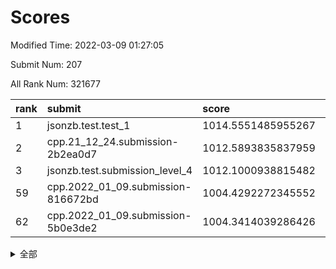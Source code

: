 # Scores

Modified Time: 2022-03-09 01:27:05

Submit Num: 207

All Rank Num: 321677

| rank |               submit               |       score        |       sigma        | pk_num |
| :--- | :--------------------------------- | :----------------- | :----------------- | :----- |
| 1    | jsonzb.test.test_1                 | 1014.5551485955267 | 0.8027888112550398 | 6218   |
| 2    | cpp.21_12_24.submission-2b2ea0d7   | 1012.5893835837959 | 0.7946803582098588 | 6215   |
| 3    | jsonzb.test.submission_level_4     | 1012.1000938815482 | 0.8121648547164634 | 6220   |
| 59   | cpp.2022_01_09.submission-816672bd | 1004.4292272345552 | 0.7213585070640598 | 6218   |
| 62   | cpp.2022_01_09.submission-5b0e3de2 | 1004.3414039286426 | 0.721073136624308  | 6217   |


<details>
<summary>全部</summary>

| rank |                 submit                 |       score        |       sigma        | pk_num |
| :--- | :------------------------------------- | :----------------- | :----------------- | :----- |
| 1    | jsonzb.test.test_1                     | 1014.5551485955267 | 0.8027888112550398 | 6218   |
| 2    | cpp.21_12_24.submission-2b2ea0d7       | 1012.5893835837959 | 0.7946803582098588 | 6215   |
| 3    | jsonzb.test.submission_level_4         | 1012.1000938815482 | 0.8121648547164634 | 6220   |
| 4    | gobigger.level_3.submission_level_3_17 | 1011.6360547567706 | 0.7680161589735764 | 6216   |
| 5    | gobigger.level_3.submission_level_3_18 | 1011.5298208968702 | 0.7742130682110885 | 6218   |
| 6    | gobigger.level_3.submission_level_3_45 | 1011.366576319083  | 0.7797058093081358 | 6214   |
| 7    | gobigger.level_3.submission_level_3_5  | 1011.2946020697983 | 0.7825702533002085 | 6217   |
| 8    | gobigger.level_3.submission_level_3_10 | 1010.7887954566916 | 0.7640334666810359 | 6218   |
| 9    | gobigger.level_3.submission_level_3_1  | 1010.742666679981  | 0.7635686133259534 | 6216   |
| 10   | gobigger.level_3.submission_level_3_4  | 1010.6231616782244 | 0.7681393448066802 | 6217   |
| 11   | gobigger.level_3.submission_level_3_33 | 1010.5629402076091 | 0.7462193796810593 | 6214   |
| 12   | gobigger.level_3.submission_level_3_26 | 1010.5280416986782 | 0.7790625152863225 | 6222   |
| 13   | gobigger.level_3.submission_level_3_8  | 1010.4189668595693 | 0.7494000996759649 | 6212   |
| 14   | gobigger.level_3.submission_level_3_46 | 1010.3768768821525 | 0.7532618683994009 | 6216   |
| 15   | gobigger.level_3.submission_level_3_30 | 1010.3134301749662 | 0.7628777685065052 | 6217   |
| 16   | gobigger.level_3.submission_level_3_20 | 1010.273767235635  | 0.7858620006315521 | 6214   |
| 17   | gobigger.level_3.submission_level_3_19 | 1010.2343259763433 | 0.7700533220420603 | 6220   |
| 18   | gobigger.level_3.submission_level_3_6  | 1010.2151025327141 | 0.7770249743964727 | 6219   |
| 19   | gobigger.level_3.submission_level_3_39 | 1010.1536755229756 | 0.7614429690845904 | 6213   |
| 20   | gobigger.level_3.submission_level_3_11 | 1010.150944268794  | 0.7547315909182624 | 6216   |
| 21   | gobigger.level_3.submission_level_3_48 | 1010.1060313251618 | 0.7609562684572925 | 6215   |
| 22   | gobigger.level_3.submission_level_3_37 | 1010.0766372702756 | 0.7455341531907321 | 6216   |
| 23   | gobigger.level_3.submission_level_3_21 | 1010.0729614956039 | 0.7546821866949854 | 6216   |
| 24   | gobigger.level_3.submission_level_3_41 | 1010.0486117623213 | 0.766458314826974  | 6219   |
| 25   | gobigger.level_3.submission_level_3_2  | 1010.0381106297926 | 0.75834464504852   | 6217   |
| 26   | gobigger.level_3.submission_level_3_38 | 1009.9093463870249 | 0.7684517021652139 | 6211   |
| 27   | gobigger.level_3.submission_level_3_31 | 1009.8721811218942 | 0.7663589520806782 | 6216   |
| 28   | gobigger.level_3.submission_level_3_43 | 1009.853003012239  | 0.7589050819154347 | 6215   |
| 29   | gobigger.level_3.submission_level_3_23 | 1009.8294811014143 | 0.7499305779216822 | 6212   |
| 30   | gobigger.level_3.submission_level_3_3  | 1009.685665359175  | 0.7714189469054238 | 6221   |
| 31   | gobigger.level_3.submission_level_3_47 | 1009.6813716487477 | 0.7478073695059879 | 6213   |
| 32   | gobigger.level_3.submission_level_3_25 | 1009.6806562028651 | 0.7438458327727692 | 6218   |
| 33   | gobigger.level_3.submission_level_3_44 | 1009.6567687343053 | 0.7444026028848457 | 6214   |
| 34   | gobigger.level_3.submission_level_3_9  | 1009.6487455236314 | 0.7483825148087506 | 6217   |
| 35   | gobigger.level_3.submission_level_3_14 | 1009.6385221222595 | 0.7495952521506413 | 6216   |
| 36   | gobigger.level_3.submission_level_3_22 | 1009.6109905993604 | 0.7608140862709925 | 6209   |
| 37   | gobigger.level_3.submission_level_3_35 | 1009.5694572726485 | 0.7486064487447186 | 6217   |
| 38   | gobigger.level_3.submission_level_3_49 | 1009.4982676557988 | 0.7442442632363814 | 6213   |
| 39   | gobigger.level_3.submission_level_3_34 | 1009.4789525256858 | 0.7526839402918503 | 6212   |
| 40   | gobigger.level_3.submission_level_3_15 | 1009.4136277928321 | 0.7655776836858276 | 6214   |
| 41   | gobigger.level_3.submission_level_3_0  | 1009.3964213101506 | 0.7484093284612237 | 6217   |
| 42   | gobigger.level_3.submission_level_3_40 | 1009.3810520726249 | 0.7545669318628317 | 6213   |
| 43   | gobigger.level_3.submission_level_3_13 | 1009.360734086868  | 0.7592135818513003 | 6219   |
| 44   | gobigger.level_3.submission_level_3_27 | 1009.3221097976125 | 0.7291871660488541 | 6214   |
| 45   | gobigger.level_3.submission_level_3_24 | 1009.3106734028378 | 0.7576980730782842 | 6215   |
| 46   | gobigger.level_3.submission_level_3_28 | 1009.2933494771879 | 0.7756070812837709 | 6219   |
| 47   | gobigger.level_3.submission_level_3_7  | 1009.25951828581   | 0.7464255376777003 | 6211   |
| 48   | gobigger.level_3.submission_level_3_12 | 1009.2130278008627 | 0.7463703071841931 | 6212   |
| 49   | gobigger.level_3.submission_level_3_29 | 1008.6977706307077 | 0.7431404091685576 | 6219   |
| 50   | gobigger.level_3.submission_level_3_32 | 1008.6485997836281 | 0.7565083027862188 | 6210   |
| 51   | gobigger.level_3.submission_level_3_42 | 1008.5495917667846 | 0.774574923448831  | 6218   |
| 52   | gobigger.level_3.submission_level_3_36 | 1008.5228809406323 | 0.75344033305138   | 6211   |
| 53   | gobigger.level_3.submission_level_3_16 | 1008.137886600979  | 0.7357160071753972 | 6213   |
| 54   | gobigger.level_1.submission_level_1_38 | 1004.9818910145898 | 0.7058154492866475 | 6214   |
| 55   | gobigger.level_1.submission_level_1_17 | 1004.7793695640111 | 0.7257491941124895 | 6218   |
| 56   | gobigger.level_1.submission_level_1_46 | 1004.6780087399625 | 0.724100749745226  | 6214   |
| 57   | gobigger.level_1.submission_level_1_29 | 1004.5265300365281 | 0.7218878302735883 | 6218   |
| 58   | gobigger.level_1.submission_level_1_33 | 1004.5221113532214 | 0.7150240877622113 | 6222   |
| 59   | cpp.2022_01_09.submission-816672bd     | 1004.4292272345552 | 0.7213585070640598 | 6218   |
| 60   | gobigger.level_1.submission_level_1_37 | 1004.4215101843749 | 0.7220686930764076 | 6217   |
| 61   | gobigger.level_1.submission_level_1_31 | 1004.4030266896854 | 0.7170291177699891 | 6217   |
| 62   | cpp.2022_01_09.submission-5b0e3de2     | 1004.3414039286426 | 0.721073136624308  | 6217   |
| 63   | gobigger.level_1.submission_level_1_3  | 1004.3252771141086 | 0.7191675835302294 | 6217   |
| 64   | gobigger.level_1.submission_level_1_4  | 1004.3125146315663 | 0.7172052988988886 | 6211   |
| 65   | gobigger.level_1.submission_level_1_24 | 1004.2888966283111 | 0.726405488174712  | 6207   |
| 66   | gobigger.level_1.submission_level_1_5  | 1004.141115304064  | 0.7246919896577942 | 6214   |
| 67   | gobigger.level_1.submission_level_1_18 | 1004.1357748519215 | 0.7124760012498803 | 6217   |
| 68   | gobigger.level_1.submission_level_1_19 | 1003.8943742323709 | 0.7130959495329289 | 6216   |
| 69   | gobigger.level_1.submission_level_1_36 | 1003.8346209086543 | 0.7252041787450597 | 6212   |
| 70   | gobigger.level_1.submission_level_1_14 | 1003.813605752469  | 0.7230549569222109 | 6216   |
| 71   | gobigger.level_1.submission_level_1_11 | 1003.8075853096179 | 0.7265003790955714 | 6217   |
| 72   | gobigger.level_1.submission_level_1_21 | 1003.6779458665375 | 0.7069125042498362 | 6215   |
| 73   | gobigger.level_1.submission_level_1_32 | 1003.6484360581642 | 0.7162067155615194 | 6213   |
| 74   | gobigger.level_1.submission_level_1_49 | 1003.606605952027  | 0.7177844968659852 | 6216   |
| 75   | gobigger.level_1.submission_level_1_47 | 1003.5581204329133 | 0.7192449169064219 | 6215   |
| 76   | gobigger.level_1.submission_level_1_7  | 1003.5465920411351 | 0.728881419008985  | 6221   |
| 77   | gobigger.level_1.submission_level_1_22 | 1003.4875856830546 | 0.7195915233315245 | 6215   |
| 78   | gobigger.level_1.submission_level_1_39 | 1003.464277577268  | 0.7134930303450955 | 6221   |
| 79   | gobigger.level_1.submission_level_1_6  | 1003.444508180618  | 0.7148429332133442 | 6214   |
| 80   | gobigger.level_1.submission_level_1_43 | 1003.2639152261977 | 0.7171679959623611 | 6216   |
| 81   | gobigger.level_1.submission_level_1_13 | 1003.2251001033885 | 0.7208918157789432 | 6213   |
| 82   | gobigger.level_1.submission_level_1_42 | 1003.2005738068061 | 0.7119160669647806 | 6216   |
| 83   | gobigger.level_1.submission_level_1_40 | 1003.1651919113394 | 0.7166727038685384 | 6213   |
| 84   | gobigger.level_1.submission_level_1_28 | 1003.0803336526271 | 0.7162540110310565 | 6215   |
| 85   | gobigger.level_1.submission_level_1_16 | 1003.0686959175914 | 0.7221667944674918 | 6213   |
| 86   | gobigger.level_1.submission_level_1_9  | 1003.0386158613329 | 0.7065687039992464 | 6215   |
| 87   | gobigger.level_1.submission_level_1_30 | 1002.9526058637083 | 0.711669746676719  | 6222   |
| 88   | gobigger.level_1.submission_level_1_8  | 1002.8824254844135 | 0.7097578833653192 | 6210   |
| 89   | gobigger.level_1.submission_level_1_1  | 1002.8536316979205 | 0.7185107276788288 | 6216   |
| 90   | gobigger.level_1.submission_level_1_23 | 1002.7799535457459 | 0.7316504792231501 | 6211   |
| 91   | gobigger.level_1.submission_level_1_34 | 1002.758775238096  | 0.7145662337858415 | 6212   |
| 92   | gobigger.level_1.submission_level_1_12 | 1002.57633338857   | 0.7013920835646601 | 6217   |
| 93   | gobigger.level_1.submission_level_1_15 | 1002.5580642493145 | 0.7145467428448509 | 6219   |
| 94   | gobigger.level_1.submission_level_1_25 | 1002.5484469451663 | 0.7073983212915024 | 6220   |
| 95   | gobigger.level_1.submission_level_1_35 | 1002.4963631151093 | 0.7059838620161905 | 6218   |
| 96   | gobigger.level_1.submission_level_1_27 | 1002.4430658734678 | 0.7133085396520633 | 6220   |
| 97   | gobigger.level_1.submission_level_1_0  | 1002.4233262727497 | 0.7125114198204804 | 6220   |
| 98   | gobigger.level_1.submission_level_1_2  | 1002.4112826960429 | 0.711051358714821  | 6212   |
| 99   | gobigger.level_1.submission_level_1_10 | 1002.3899742234712 | 0.7263393062233995 | 6213   |
| 100  | gobigger.level_1.submission_level_1_26 | 1002.2978173042335 | 0.7020760421054996 | 6217   |
| 101  | gobigger.level_1.submission_level_1_20 | 1002.2677534224501 | 0.7163180959944382 | 6214   |
| 102  | gobigger.level_1.submission_level_1_45 | 1001.9716189245968 | 0.7099954964694741 | 6218   |
| 103  | gobigger.level_1.submission_level_1_41 | 1001.7287180587126 | 0.7179709930266756 | 6220   |
| 104  | gobigger.level_1.submission_level_1_44 | 1001.6782382833239 | 0.7086627040232985 | 6215   |
| 105  | gobigger.level_1.submission_level_1_48 | 1000.9882850026579 | 0.7040312494009563 | 6216   |
| 106  | gobigger.random.submission_random_31   | 997.2281658551473  | 0.7122130974910503 | 6214   |
| 107  | gobigger.random.submission_random_21   | 997.1952281177953  | 0.7097378684625675 | 6216   |
| 108  | gobigger.random.submission_random_46   | 997.0482609614379  | 0.7003791772006794 | 6218   |
| 109  | gobigger.random.submission_random_25   | 996.9770691649238  | 0.7101960294641685 | 6220   |
| 110  | gobigger.random.submission_random_20   | 996.9528628550811  | 0.7105403473454894 | 6214   |
| 111  | gobigger.random.submission_random_49   | 996.9220498311338  | 0.7140113795036924 | 6212   |
| 112  | gobigger.random.submission_random_37   | 996.9036957888227  | 0.7142439536359138 | 6217   |
| 113  | gobigger.random.submission_random_17   | 996.89467069858    | 0.7150092307658833 | 6220   |
| 114  | gobigger.random.submission_random_23   | 996.793492196116   | 0.6977532371271324 | 6219   |
| 115  | gobigger.random.submission_random_5    | 996.7224267270908  | 0.703198400414858  | 6215   |
| 116  | gobigger.random.submission_random_15   | 996.6658504290651  | 0.7053006163893336 | 6218   |
| 117  | gobigger.random.submission_random_48   | 996.5706738411415  | 0.7091242860097394 | 6213   |
| 118  | gobigger.random.submission_random_35   | 996.5510158226249  | 0.7199611366801698 | 6218   |
| 119  | gobigger.random.submission_random_1    | 996.412854269905   | 0.7083115119413044 | 6212   |
| 120  | gobigger.random.submission_random_0    | 996.3984530933851  | 0.7009308421011375 | 6217   |
| 121  | gobigger.random.submission_random_29   | 996.3637575586721  | 0.7109873969606749 | 6216   |
| 122  | gobigger.random.submission_random_28   | 996.2951434300567  | 0.7109285775161448 | 6217   |
| 123  | gobigger.random.submission_random_12   | 996.2502079950423  | 0.7072739022970924 | 6215   |
| 124  | gobigger.random.submission_random_39   | 996.226247693937   | 0.7039649526094468 | 6214   |
| 125  | gobigger.random.submission_random_6    | 996.176802880767   | 0.7263500634974535 | 6214   |
| 126  | gobigger.random.submission_random_11   | 996.1631114430406  | 0.7101816515900704 | 6223   |
| 127  | gobigger.random.submission_random_36   | 996.156868772124   | 0.7006375631978701 | 6216   |
| 128  | gobigger.random.submission_random_3    | 996.0708608498178  | 0.7014208675773524 | 6216   |
| 129  | gobigger.random.submission_random_26   | 996.0521599679381  | 0.7006032293185666 | 6217   |
| 130  | gobigger.random.submission_random_4    | 996.0442860917615  | 0.7167456874059205 | 6220   |
| 131  | gobigger.random.submission_random_10   | 995.9290793130411  | 0.6992137512827423 | 6217   |
| 132  | gobigger.random.submission_random_13   | 995.8983893755379  | 0.716024663456284  | 6209   |
| 133  | gobigger.random.submission_random_42   | 995.8858159133529  | 0.7225660972565273 | 6217   |
| 134  | gobigger.random.submission_random_40   | 995.8222841914653  | 0.7068850526716228 | 6215   |
| 135  | gobigger.random.submission_random_27   | 995.8153902226804  | 0.7089287444834704 | 6218   |
| 136  | gobigger.random.submission_random_8    | 995.7944961197553  | 0.7052387672616119 | 6215   |
| 137  | gobigger.random.submission_random_45   | 995.7332476590935  | 0.7097773945556717 | 6220   |
| 138  | gobigger.random.submission_random_32   | 995.7116164386464  | 0.7046092638724459 | 6215   |
| 139  | gobigger.random.submission_random_16   | 995.6836089366271  | 0.7254209434605616 | 6221   |
| 140  | gobigger.random.submission_random_7    | 995.6096870790759  | 0.7139584366781115 | 6215   |
| 141  | gobigger.random.submission_random_14   | 995.5477643225452  | 0.7112558183868188 | 6212   |
| 142  | gobigger.random.submission_random_44   | 995.5249629096247  | 0.7156986921371113 | 6219   |
| 143  | gobigger.random.submission_random_34   | 995.4903284820322  | 0.7174038105302053 | 6220   |
| 144  | gobigger.random.submission_random_22   | 995.3731140119063  | 0.7125016642119251 | 6215   |
| 145  | gobigger.random.submission_random_30   | 995.3292580930289  | 0.718643353434575  | 6215   |
| 146  | gobigger.random.submission_random_19   | 995.2532941445731  | 0.7077677768726697 | 6219   |
| 147  | gobigger.random.submission_random_41   | 995.1981299673577  | 0.7284178712054226 | 6213   |
| 148  | gobigger.random.submission_random_24   | 995.1441758549681  | 0.710370682204695  | 6218   |
| 149  | gobigger.random.submission_random_43   | 995.0568691343715  | 0.7104568740251781 | 6213   |
| 150  | gobigger.random.submission_random_33   | 995.051509603979   | 0.7133744018842098 | 6214   |
| 151  | gobigger.random.submission_random_47   | 995.0234360010768  | 0.7166534061613656 | 6217   |
| 152  | gobigger.random.submission_random_2    | 994.7966382254637  | 0.7248135302493165 | 6220   |
| 153  | gobigger.random.submission_random_18   | 994.7295982654582  | 0.7199024652792851 | 6216   |
| 154  | gobigger.random.submission_random_9    | 994.6523227779195  | 0.7241655213720493 | 6213   |
| 155  | gobigger.random.submission_random_38   | 994.4487422927164  | 0.7117248659246009 | 6214   |
| 156  | gobigger.level_2.submission_level_2_25 | 993.8143431100244  | 0.7460482402567806 | 6212   |
| 157  | gobigger.level_2.submission_level_2_36 | 993.7185451306324  | 0.7205825407926564 | 6216   |
| 158  | gobigger.level_2.submission_level_2_15 | 993.6860174140203  | 0.7442070791237025 | 6216   |
| 159  | gobigger.level_2.submission_level_2_14 | 993.6727906802348  | 0.7342840670174398 | 6218   |
| 160  | gobigger.level_2.submission_level_2_22 | 993.6299740348061  | 0.7370812800625737 | 6217   |
| 161  | gobigger.level_2.submission_level_2_30 | 993.4466620138969  | 0.7199994139093135 | 6215   |
| 162  | gobigger.level_2.submission_level_2_26 | 993.3333274633183  | 0.7493606368916634 | 6219   |
| 163  | gobigger.level_2.submission_level_2_2  | 993.2869239607237  | 0.7273870916280569 | 6212   |
| 164  | gobigger.level_2.submission_level_2_38 | 993.1490829085051  | 0.7189864182119736 | 6217   |
| 165  | gobigger.level_2.submission_level_2_4  | 993.1293806304116  | 0.7292287434629409 | 6215   |
| 166  | gobigger.level_2.submission_level_2_37 | 993.1072649047261  | 0.7343351795179444 | 6218   |
| 167  | gobigger.level_2.submission_level_2_28 | 993.0922763893661  | 0.7403419419284395 | 6219   |
| 168  | gobigger.level_2.submission_level_2_16 | 992.8502603514163  | 0.7401405347687289 | 6213   |
| 169  | gobigger.level_2.submission_level_2_21 | 992.7643052975144  | 0.7281356272100118 | 6216   |
| 170  | gobigger.level_2.submission_level_2_46 | 992.6742145616738  | 0.7464846339950589 | 6222   |
| 171  | gobigger.level_2.submission_level_2_10 | 992.6166426100319  | 0.7450701167359292 | 6215   |
| 172  | gobigger.level_2.submission_level_2_40 | 992.6101414211162  | 0.7414495292474148 | 6219   |
| 173  | gobigger.level_2.submission_level_2_20 | 992.6013806100328  | 0.728895589683096  | 6220   |
| 174  | gobigger.level_2.submission_level_2_32 | 992.5396235770421  | 0.7547967258368294 | 6215   |
| 175  | gobigger.level_2.submission_level_2_9  | 992.4838354125794  | 0.7433840838729935 | 6216   |
| 176  | gobigger.level_2.submission_level_2_43 | 992.3444095489444  | 0.7499731396440301 | 6218   |
| 177  | gobigger.level_2.submission_level_2_19 | 992.2640326186412  | 0.7470179559338739 | 6215   |
| 178  | gobigger.level_2.submission_level_2_31 | 992.2200621603027  | 0.7519140230131204 | 6216   |
| 179  | gobigger.level_2.submission_level_2_18 | 992.16204359538    | 0.7551011542260694 | 6218   |
| 180  | gobigger.level_2.submission_level_2_42 | 992.1470760382225  | 0.7335475438159691 | 6217   |
| 181  | gobigger.level_2.submission_level_2_49 | 992.0171792118323  | 0.7568675037061522 | 6219   |
| 182  | gobigger.level_2.submission_level_2_13 | 992.0111700093729  | 0.7433921354335834 | 6217   |
| 183  | gobigger.level_2.submission_level_2_12 | 991.9732001112155  | 0.7511401722191458 | 6219   |
| 184  | gobigger.level_2.submission_level_2_39 | 991.9028691885677  | 0.7316643670003616 | 6216   |
| 185  | gobigger.level_2.submission_level_2_11 | 991.8562376998135  | 0.7544635304112115 | 6218   |
| 186  | gobigger.level_2.submission_level_2_7  | 991.8087630366094  | 0.7457660084465297 | 6213   |
| 187  | gobigger.level_2.submission_level_2_33 | 991.7877074366886  | 0.7644650112382982 | 6212   |
| 188  | gobigger.level_2.submission_level_2_8  | 991.7818434433668  | 0.7455764791401224 | 6219   |
| 189  | gobigger.level_2.submission_level_2_48 | 991.7131825859293  | 0.7561753696512231 | 6220   |
| 190  | gobigger.level_2.submission_level_2_23 | 991.6721382247325  | 0.7475261834184016 | 6214   |
| 191  | gobigger.level_2.submission_level_2_35 | 991.6569712703365  | 0.7438718667765126 | 6220   |
| 192  | gobigger.level_2.submission_level_2_44 | 991.6096181621955  | 0.7462685585207636 | 6214   |
| 193  | gobigger.level_2.submission_level_2_5  | 991.554848082194   | 0.7449566843471508 | 6217   |
| 194  | gobigger.level_2.submission_level_2_0  | 991.5253469068136  | 0.76905619081861   | 6216   |
| 195  | gobigger.level_2.submission_level_2_29 | 991.4338960099213  | 0.7452325322391402 | 6222   |
| 196  | gobigger.level_2.submission_level_2_1  | 991.4293318752456  | 0.7401771024091169 | 6213   |
| 197  | gobigger.level_2.submission_level_2_41 | 991.4213049629074  | 0.7686307874321296 | 6216   |
| 198  | gobigger.level_2.submission_level_2_27 | 991.3801657538936  | 0.7529226331203225 | 6212   |
| 199  | gobigger.level_2.submission_level_2_3  | 991.3614864003878  | 0.7480325939722827 | 6217   |
| 200  | gobigger.level_2.submission_level_2_17 | 991.2039319496981  | 0.748772260542295  | 6214   |
| 201  | gobigger.level_2.submission_level_2_47 | 991.1853706839358  | 0.7744881968605074 | 6210   |
| 202  | gobigger.level_2.submission_level_2_34 | 991.1785627825598  | 0.7411765190215902 | 6217   |
| 203  | gobigger.level_2.submission_level_2_6  | 991.0644916645992  | 0.7655530613133398 | 6218   |
| 204  | gobigger.level_2.submission_level_2_24 | 990.9645208041409  | 0.7554062052954053 | 6213   |
| 205  | gobigger.level_2.submission_level_2_45 | 989.9914916145823  | 0.7789308753271011 | 6216   |
| 206  | gobigger.none.submission_none_0        | 978.812006403168   | 1.2691327256818759 | 6215   |
| 207  | gobigger.none.submission_none_1        | 976.0605440076097  | 1.4181513479175925 | 6222   |

</details>